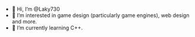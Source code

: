 - 👋 Hi, I’m @Laky730
- 👀 I’m interested in game design (particularly game engines), web design and more.
- 🌱 I’m currently learning C++.

<!---
Laky730/Laky730 is a ✨ special ✨ repository because its `README.md` (this file) appears on your GitHub profile.
You can click the Preview link to take a look at your changes.
--->
